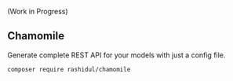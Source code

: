 (Work in Progress)

## Chamomile

Generate complete REST API for your models with just a config file.

`composer require rashidul/chamomile`